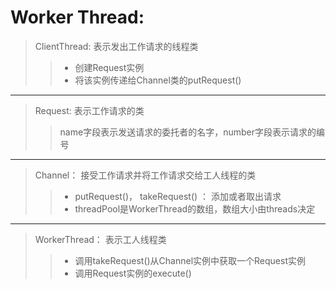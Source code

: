 # Worker Thread:
> ClientThread: 表示发出工作请求的线程类
>> + 创建Request实例
>> + 将该实例传递给Channel类的putRequest()
---

> Request: 表示工作请求的类
>> name字段表示发送请求的委托者的名字，number字段表示请求的编号
---

> Channel： 接受工作请求并将工作请求交给工人线程的类
>> + putRequest()， takeRequest() ： 添加或者取出请求
>> + threadPool是WorkerThread的数组，数组大小由threads决定
---

> WorkerThread： 表示工人线程类
>> + 调用takeRequest()从Channel实例中获取一个Request实例
>> + 调用Request实例的execute()
